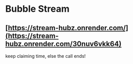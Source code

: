 # Bubble Stream
## [https://stream-hubz.onrender.com/](https://stream-hubz.onrender.com/30nuv6vkk64)
keep claiming time, else the call ends!
